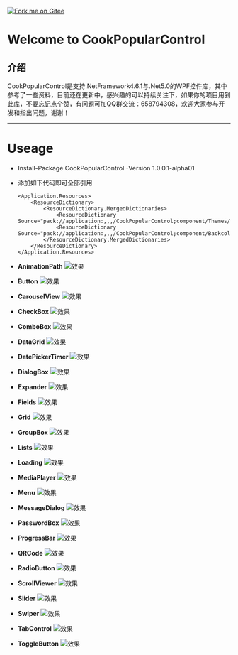 [![Fork me on Gitee](CookPopularControl/Resources/Images/CookCSharp.png)](https://gitee.com/cook-csharp/CookPopularControl)

# Welcome to CookPopularControl

## 介绍
CookPopularControl是支持.NetFramework4.6.1与.Net5.0的WPF控件库，其中参考了一些资料，目前还在更新中，感兴趣的可以持续关注下，如果你的项目用到此库，不要忘记点个赞，有问题可加QQ群交流：658794308，欢迎大家参与开发和指出问题，谢谢！
***

# Useage
- Install-Package CookPopularControl -Version 1.0.0.1-alpha01

- 添加如下代码即可全部引用
    ```
    <Application.Resources>
        <ResourceDictionary>
            <ResourceDictionary.MergedDictionaries>
                <ResourceDictionary Source="pack://application:,,,/CookPopularControl;component/Themes/DefaultPopularControl.xaml"/>
                <ResourceDictionary Source="pack://application:,,,/CookPopularControl;component/Backcolors/DefaultPopularColor.xaml"/>
            </ResourceDictionary.MergedDictionaries>
        </ResourceDictionary>
    </Application.Resources>
    ```
- **AnimationPath**
    ![效果](TestDemo/Resources/Effect/AnimationPath.gif)

- **Button**
    ![效果](TestDemo/Resources/Effect/Button.gif)

- **CarouselView**
    ![效果](TestDemo/Resources/Effect/CarouselView.gif)

- **CheckBox**
    ![效果](TestDemo/Resources/Effect/CheckBox.gif)

- **ComboBox**
    ![效果](TestDemo/Resources/Effect/ComboBox.gif)

- **DataGrid**
    ![效果](TestDemo/Resources/Effect/datagrid.png)

- **DatePickerTimer**
    ![效果](TestDemo/Resources/Effect/date.png)

- **DialogBox**
    ![效果](TestDemo/Resources/Effect/DialogBox.gif)

- **Expander**
    ![效果](TestDemo/Resources/Effect/Expander.gif)

- **Fields**
    ![效果](TestDemo/Resources/Effect/Fields.gif)

- **Grid**
    ![效果](TestDemo/Resources/Effect/Grid.png)

- **GroupBox**
    ![效果](TestDemo/Resources/Effect/GroupBox.png)
    
- **Lists**
    ![效果](TestDemo/Resources/Effect/Lists.png)

- **Loading**
    ![效果](TestDemo/Resources/Effect/Loading.gif)

- **MediaPlayer**
    ![效果](TestDemo/Resources/Effect/MediaPlayer.gif)

- **Menu**
    ![效果](TestDemo/Resources/Effect/Menu.gif)

- **MessageDialog**
    ![效果](TestDemo/Resources/Effect/MessageDialog.png)

- **PasswordBox**
    ![效果](TestDemo/Resources/Effect/PasswordBox.gif)

- **ProgressBar**
    ![效果](TestDemo/Resources/Effect/ProgressBar.gif)

- **QRCode**
    ![效果](TestDemo/Resources/Effect/QRCode.gif)

- **RadioButton**
    ![效果](TestDemo/Resources/Effect/RadioButton.png)

- **ScrollViewer**
    ![效果](TestDemo/Resources/Effect/ScrollViewer.png)

- **Slider**
    ![效果](TestDemo/Resources/Effect/Slider.gif)

- **Swiper**
    ![效果](TestDemo/Resources/Effect/Swiper.gif)

- **TabControl**
    ![效果](TestDemo/Resources/Effect/TabControl.png)

- **ToggleButton**
    ![效果](TestDemo/Resources/Effect/ToggleButton.gif)